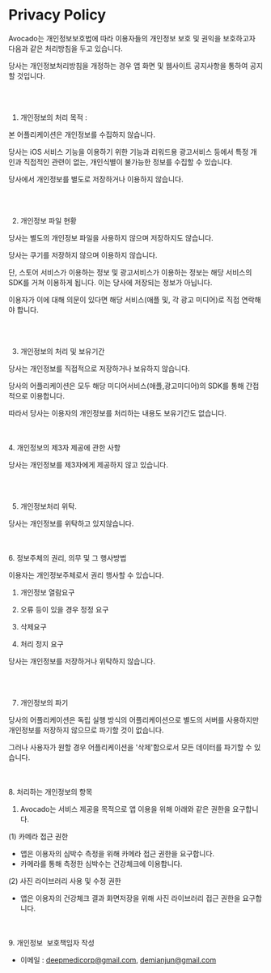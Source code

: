# Privacy Policy
Avocado는 개인정보보호법에 따라 이용자들의 개인정보 보호 및 권익을 보호하고자 다음과 같은 처리방침을 두고 있습니다.

당사는 개인정보처리방침을 개정하는 경우 앱 화면 및 웹사이트 공지사항을 통하여 공지할 것입니다.

<br><br>

1. 개인정보의 처리 목적 : 

본 어플리케이션은 개인정보를 수집하지 않습니다.

당사는 iOS 서비스 기능을 이용하기 위한 기능과 리워드용 광고서비스 등에서 특정 개인과 직접적인 관련이 없는, 개인식별이 불가능한 정보를 수집할 수 있습니다.

당사에서 개인정보를 별도로 저장하거나 이용하지 않습니다. 

<br><br>

2. 개인정보 파일 현황

당사는 별도의 개인정보 파일을 사용하지 않으며 저장하지도 않습니다.

당사는 쿠기를 저장하지 않으며 이용하지 않습니다.

단, 스토어 서비스가 이용하는 정보 및 광고서비스가 이용하는 정보는 해당 서비스의 SDK를 거쳐 이용하게 됩니다. 이는 당사에 저장되는 정보가 아닙니다.

이용자가 이에 대해 의문이 있다면 해당 서비스(애플 및, 각 광고 미디어)로 직접 연락해야 합니다.

<br><br>

3. 개인정보의 처리 및 보유기간

당사는 개인정보를 직접적으로 저장하거나 보유하지 않습니다. 

당사의 어플리케이션은 모두 해당 미디어서비스(애플,광고미디어)의 SDK를 통해 간접적으로 이용합니다.

따라서 당사는 이용자의 개인정보를 처리하는 내용도 보유기간도 없습니다.


<br><br>
4. 개인정보의 제3자 제공에 관한 사항

당사는 개인정보를 제3자에게 제공하지 않고 있습니다.

<br><br>

5. 개인정보처리 위탁.

당사는 개인정보를 위탁하고 있지않습니다.


<br><br>
6. 정보주체의 권리, 의무 및 그 행사방법

이용자는 개인정보주체로서 권리 행사할 수 있습니다.

1) 개인정보 열람요구

2) 오류 등이 있을 경우 정정 요구

3) 삭제요구

4) 처리 정지 요구

당사는 개인정보를 저장하거나 위탁하지 않습니다.

<br><br>

7. 개인정보의 파기

당사의 어플리케이션은 독립 실행 방식의 어플리케이션으로 별도의 서버를 사용하지만 개인정보를 저장하지 않으므로 파기할 것이 없습니다.

그러나 사용자가 원할 경우 어플리케이션을 '삭제'함으로서 모든 데이터를 파기할 수 있습니다.


<br><br>
8. 처리하는 개인정보의 항목
1) Avocado는 서비스 제공을 목적으로 앱 이용을 위해 아래와 같은 권한을 요구합니다.

(1) 카메라 접근 권한
- 앱은 이용자의 심박수 측정을 위해 카메라 접근 권한을 요구합니다.
- 카메라를 통해 측정한 심박수는 건강체크에 이용합니다.

(2) 사진 라이브러리 사용 및 수정 권한
- 앱은 이용자의 건강체크 결과 화면저장을 위해 사진 라이브러리 접근 권한을 요구합니다. 


<br><br>
9. 개인정보  보호책임자 작성

- 이메일 : deepmedicorp@gmail.com, demianjun@gmail.com
